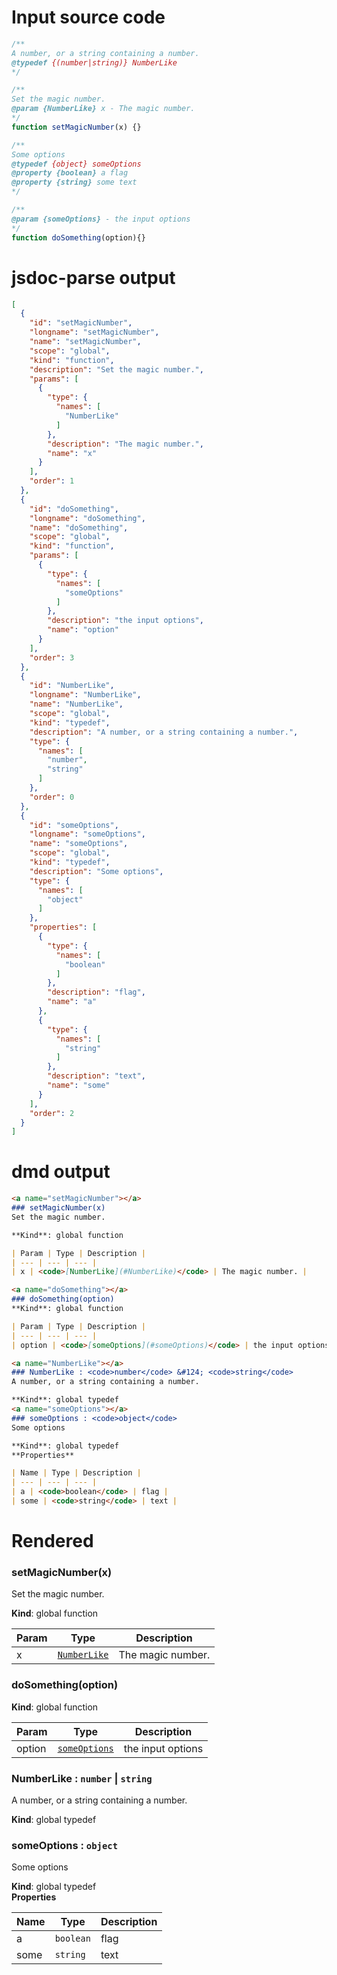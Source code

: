 # Input source code
```js
/**
A number, or a string containing a number.
@typedef {(number|string)} NumberLike
*/

/**
Set the magic number.
@param {NumberLike} x - The magic number.
*/
function setMagicNumber(x) {}

/**
Some options
@typedef {object} someOptions
@property {boolean} a flag
@property {string} some text
*/

/**
@param {someOptions} - the input options
*/
function doSomething(option){}

```
# jsdoc-parse output
```json
[
  {
    "id": "setMagicNumber",
    "longname": "setMagicNumber",
    "name": "setMagicNumber",
    "scope": "global",
    "kind": "function",
    "description": "Set the magic number.",
    "params": [
      {
        "type": {
          "names": [
            "NumberLike"
          ]
        },
        "description": "The magic number.",
        "name": "x"
      }
    ],
    "order": 1
  },
  {
    "id": "doSomething",
    "longname": "doSomething",
    "name": "doSomething",
    "scope": "global",
    "kind": "function",
    "params": [
      {
        "type": {
          "names": [
            "someOptions"
          ]
        },
        "description": "the input options",
        "name": "option"
      }
    ],
    "order": 3
  },
  {
    "id": "NumberLike",
    "longname": "NumberLike",
    "name": "NumberLike",
    "scope": "global",
    "kind": "typedef",
    "description": "A number, or a string containing a number.",
    "type": {
      "names": [
        "number",
        "string"
      ]
    },
    "order": 0
  },
  {
    "id": "someOptions",
    "longname": "someOptions",
    "name": "someOptions",
    "scope": "global",
    "kind": "typedef",
    "description": "Some options",
    "type": {
      "names": [
        "object"
      ]
    },
    "properties": [
      {
        "type": {
          "names": [
            "boolean"
          ]
        },
        "description": "flag",
        "name": "a"
      },
      {
        "type": {
          "names": [
            "string"
          ]
        },
        "description": "text",
        "name": "some"
      }
    ],
    "order": 2
  }
]
```

# dmd output
```markdown
<a name="setMagicNumber"></a>
### setMagicNumber(x)
Set the magic number.

**Kind**: global function  

| Param | Type | Description |
| --- | --- | --- |
| x | <code>[NumberLike](#NumberLike)</code> | The magic number. |

<a name="doSomething"></a>
### doSomething(option)
**Kind**: global function  

| Param | Type | Description |
| --- | --- | --- |
| option | <code>[someOptions](#someOptions)</code> | the input options |

<a name="NumberLike"></a>
### NumberLike : <code>number</code> &#124; <code>string</code>
A number, or a string containing a number.

**Kind**: global typedef  
<a name="someOptions"></a>
### someOptions : <code>object</code>
Some options

**Kind**: global typedef  
**Properties**

| Name | Type | Description |
| --- | --- | --- |
| a | <code>boolean</code> | flag |
| some | <code>string</code> | text |

```

# Rendered
<a name="setMagicNumber"></a>
### setMagicNumber(x)
Set the magic number.

**Kind**: global function  

| Param | Type | Description |
| --- | --- | --- |
| x | <code>[NumberLike](#NumberLike)</code> | The magic number. |

<a name="doSomething"></a>
### doSomething(option)
**Kind**: global function  

| Param | Type | Description |
| --- | --- | --- |
| option | <code>[someOptions](#someOptions)</code> | the input options |

<a name="NumberLike"></a>
### NumberLike : <code>number</code> &#124; <code>string</code>
A number, or a string containing a number.

**Kind**: global typedef  
<a name="someOptions"></a>
### someOptions : <code>object</code>
Some options

**Kind**: global typedef  
**Properties**

| Name | Type | Description |
| --- | --- | --- |
| a | <code>boolean</code> | flag |
| some | <code>string</code> | text |

